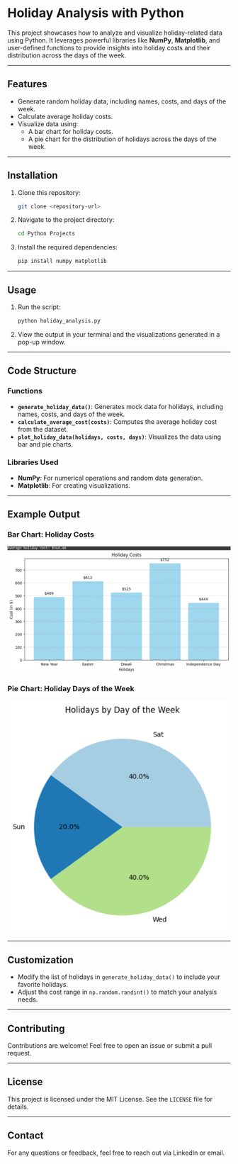 # Holiday Analysis with Python

This project showcases how to analyze and visualize holiday-related data using Python. It leverages powerful libraries like **NumPy**, **Matplotlib**, and user-defined functions to provide insights into holiday costs and their distribution across the days of the week.

---

## Features
- Generate random holiday data, including names, costs, and days of the week.
- Calculate average holiday costs.
- Visualize data using:
  - A bar chart for holiday costs.
  - A pie chart for the distribution of holidays across the days of the week.

---

## Installation
1. Clone this repository:
   ```bash
   git clone <repository-url>
   ```
2. Navigate to the project directory:
   ```bash
   cd Python Projects
   ```
3. Install the required dependencies:
   ```bash
   pip install numpy matplotlib
   ```

---

## Usage
1. Run the script:
   ```bash
   python holiday_analysis.py
   ```
2. View the output in your terminal and the visualizations generated in a pop-up window.

---

## Code Structure
### Functions
- **`generate_holiday_data()`**: Generates mock data for holidays, including names, costs, and days of the week.
- **`calculate_average_cost(costs)`**: Computes the average holiday cost from the dataset.
- **`plot_holiday_data(holidays, costs, days)`**: Visualizes the data using bar and pie charts.

### Libraries Used
- **NumPy**: For numerical operations and random data generation.
- **Matplotlib**: For creating visualizations.

---

## Example Output
### Bar Chart: Holiday Costs
![Holiday Costs Bar Chart](holiday_costs.png)

### Pie Chart: Holiday Days of the Week
![Holiday Days Pie Chart](holiday_days.png)

---

## Customization
- Modify the list of holidays in `generate_holiday_data()` to include your favorite holidays.
- Adjust the cost range in `np.random.randint()` to match your analysis needs.

---

## Contributing
Contributions are welcome! Feel free to open an issue or submit a pull request.

---

## License
This project is licensed under the MIT License. See the `LICENSE` file for details.

---

## Contact
For any questions or feedback, feel free to reach out via LinkedIn or email.

